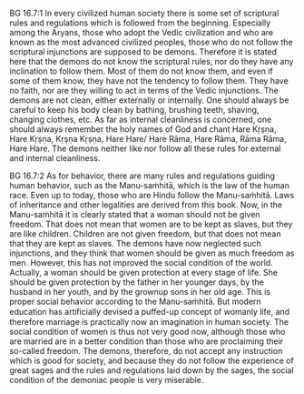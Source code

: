 BG 16.7:1	In every civilized human society there is some set of scriptural rules and regulations which is followed from the beginning. Especially among the Āryans, those who adopt the Vedic civilization and who are known as the most advanced civilized peoples, those who do not follow the scriptural injunctions are supposed to be demons. Therefore it is stated here that the demons do not know the scriptural rules, nor do they have any inclination to follow them. Most of them do not know them, and even if some of them know, they have not the tendency to follow them. They have no faith, nor are they willing to act in terms of the Vedic injunctions. The demons are not clean, either externally or internally. One should always be careful to keep his body clean by bathing, brushing teeth, shaving, changing clothes, etc. As far as internal cleanliness is concerned, one should always remember the holy names of God and chant Hare Kṛṣṇa, Hare Kṛṣṇa, Kṛṣṇa Kṛṣṇa, Hare Hare/ Hare Rāma, Hare Rāma, Rāma Rāma, Hare Hare. The demons neither like nor follow all these rules for external and internal cleanliness.

BG 16.7:2	 As for behavior, there are many rules and regulations guiding human behavior, such as the Manu-saṁhitā, which is the law of the human race. Even up to today, those who are Hindu follow the Manu-saṁhitā. Laws of inheritance and other legalities are derived from this book. Now, in the Manu-saṁhitā it is clearly stated that a woman should not be given freedom. That does not mean that women are to be kept as slaves, but they are like children. Children are not given freedom, but that does not mean that they are kept as slaves. The demons have now neglected such injunctions, and they think that women should be given as much freedom as men. However, this has not improved the social condition of the world. Actually, a woman should be given protection at every stage of life. She should be given protection by the father in her younger days, by the husband in her youth, and by the grownup sons in her old age. This is proper social behavior according to the Manu-saṁhitā. But modern education has artiﬁcially devised a puffed-up concept of womanly life, and therefore marriage is practically now an imagination in human society. The social condition of women is thus not very good now, although those who are married are in a better condition than those who are proclaiming their so-called freedom. The demons, therefore, do not accept any instruction which is good for society, and because they do not follow the experience of great sages and the rules and regulations laid down by the sages, the social condition of the demoniac people is very miserable.